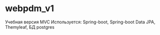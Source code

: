 # webpdm_v1
Учебная версия MVC
Используется: Spring-boot, Spring-boot Data JPA, Themyleaf, БД postgres
